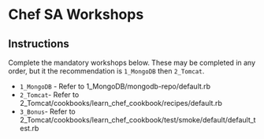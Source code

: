 # Chef SA Workshops

## Instructions

Complete the mandatory workshops below. These may be completed in any order, but it the recommendation is `1_MongoDB` then `2_Tomcat`.

* `1_MongoDB` - Refer to 1_MongoDB/mongodb-repo/default.rb
* `2_Tomcat`- Refer to 2_Tomcat/cookbooks/learn_chef_cookbook/recipes/default.rb
* `3_Bonus`- Refer to 2_Tomcat/cookbooks/learn_chef_cookbook/test/smoke/default/default_test.rb 

